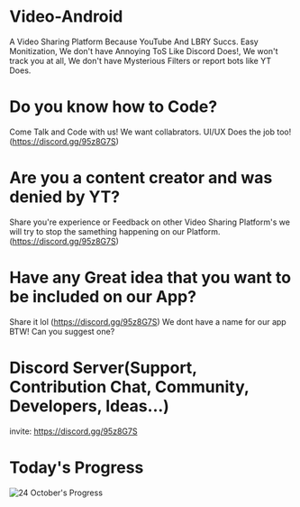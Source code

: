 # Video-Android
A Video Sharing Platform Because YouTube And LBRY Succs. Easy Monitization, We don't have Annoying ToS Like Discord Does!, We won't track you at all, We don't have Mysterious Filters or report bots like YT Does.

# Do you know how to Code?
Come Talk and Code with us! We want collabrators. UI/UX Does the job too! (https://discord.gg/95z8G7S)

# Are you a content creator and was denied by YT?
Share you're experience or Feedback on other Video Sharing Platform's we will try to stop the samething happening on our Platform. (https://discord.gg/95z8G7S)

# Have any Great idea that you want to be included on our App?
Share it lol (https://discord.gg/95z8G7S) We dont have a name for our app BTW! Can you suggest one?

# Discord Server(Support, Contribution Chat, Community, Developers, Ideas...)
invite: https://discord.gg/95z8G7S

# Today's Progress
![24 October's Progress](https://i.ibb.co/mzb2LBR/Screenshot-2020-10-24-at-8-46-50-PM.png)
